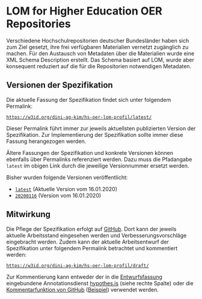 # LOM for Higher Education OER Repositories

Verschiedene Hochschulrepositorien deutscher Bundesländer haben sich zum Ziel
gesetzt, ihre frei verfügbaren Materialien vernetzt zugänglich zu machen. Für
den Austausch von Metadaten über die Materialien wurde eine XML Schema Description
erstellt. Das Schema basiert auf LOM, wurde aber konsequent reduziert auf die
für die Repositorien notwendigen Metadaten.

## Versionen der Spezifikation

Die aktuelle Fassung der Spezifikation findet sich unter folgendem Permalink:

[`https://w3id.org/dini-ag-kim/hs-oer-lom-profil/latest/`][latest_version]

Dieser Permalink führt immer zur jeweils aktuellsten publizierten Version der
Spezifikation. Zur Implementierung der Spezifikation sollte immer diese Fassung
herangezogen werden.

Ältere Fassungen der Spezifikation und konkrete Versionen können ebenfalls über
Permalinks referenziert werden. Dazu muss die Pfadangabe `latest` im obigen Link
durch die jeweilige Versionnummer ersetzt werden.

Bisher wurden folgende Versionen veröffentlicht:

- [`latest`][latest_version] (Aktuelle Version vom 16.01.2020)
- [`20200116`][20200116] (Version vom 16.01.2020)

## Mitwirkung

Die Pflege der Spezifikation erfolgt auf [GitHub][github]. Dort kann der jeweils
aktuelle Arbeitsstand eingesehen werden und Verbesserungsvorschläge eingebracht
werden. Zudem kann der aktuelle Arbeitsentwurf der Spezifikation unter folgendem
Permalink betrachtet und kommentiert werden:

[`https://w3id.org/dini-ag-kim/hs-oer-lom-profil/draft/`][draft_version]

Zur Kommentierung kann entweder der in die [Entwurfsfassung][draft_version]
eingebundene Annotationsdienst [hypothes.is](https://web.hypothes.is/) (siehe
rechte Spalte) oder die [Kommentarfunktion von GitHub][multi-line comments]
([Beispiel](https://github.com/dini-ag-kim/hs-oer-lom-profil/blob/master/draft/index.html#L122-L126))
verwendet werden.

[latest_version]: https://w3id.org/dini-ag-kim/hs-oer-lom-profil/latest/
[20200116]: https://w3id.org/dini-ag-kim/hs-oer-lom-profil/20200116/
[draft_version]: https://w3id.org/dini-ag-kim/hs-oer-lom-profil/draft/
[github]: https://github.com/dini-ag-kim/hs-oer-lom-profil/
[multi-line comments]: https://help.github.com/en/github/managing-your-work-on-github/opening-an-issue-from-code
